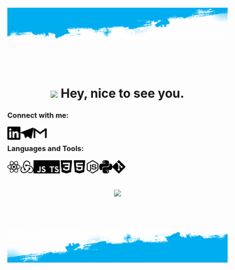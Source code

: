![](https://github.com/Znichu/Znichu/blob/master/img/new_top.png)

<br/>
<br/>
<br/>

<h1 align="center"><img src="https://emojis.slackmojis.com/emojis/images/1531849430/4246/blob-sunglasses.gif?1531849430" width="30"/> Hey, nice to see you.</h1>

### Connect with me:
  <p>
    <a href="https://www.linkedin.com/in/sergey-neplashov" alt="Linkedin"><img align="left" width="30px" src="https://github.com/Znichu/Znichu/blob/master/img/linkedin.svg"></a>
    <a href="https://t.me/Znichu" alt="Telegram"><img align="left" width="30px" src="https://github.com/Znichu/Znichu/blob/master/img/telegram.svg"></a>
    <a href="mailto:sergeyznich@gmail.com" alt="Contact me"><img align="left" width="30px" src="https://github.com/Znichu/Znichu/blob/master/img/gmail.svg"></a>
  </p> 

<br/>

### Languages and Tools:
<p>
  <img align="left" width="30px" alt="React" src="https://github.com/Znichu/Znichu/blob/master/img/skills/react.svg" />
  <img align="left" width="30px" alt="Redux" src="https://github.com/Znichu/Znichu/blob/master/img/skills/redux.svg" />
  <img align="left" width="30px" alt="JavaScript" src="https://github.com/Znichu/Znichu/blob/master/img/skills/javascript.svg" />
  <img align="left" width="30px" alt="TypeScript" src="https://github.com/Znichu/Znichu/blob/master/img/skills/typescript.svg" />
  <img align="left" width="30px" alt="CSS3" src="https://github.com/Znichu/Znichu/blob/master/img/skills/css3.svg" />
  <img align="left" width="30px" alt="HTML5" src="https://github.com/Znichu/Znichu/blob/master/img/skills/html5.svg" />
  <img align="left" width="30px" alt="Nodejs" src="https://github.com/Znichu/Znichu/blob/master/img/skills/node-dot-js.svg" />
  <img align="left" width="30px" alt="Python" src="https://github.com/Znichu/Znichu/blob/master/img/skills/python.svg" />
  <img align="left" width="30px" alt="Git" src="https://github.com/Znichu/Znichu/blob/master/img/skills/git.svg" />
</p>

<br/>
<br/>
<br/>

<p align="center">
<img align="center" src="https://github-readme-stats.vercel.app/api?username=Znichu&show_icons=true&line_height=21"/>
</p>

<br/>
<br/>
<br/>

![](https://github.com/Znichu/Znichu/blob/master/img/new_bottom.png)
